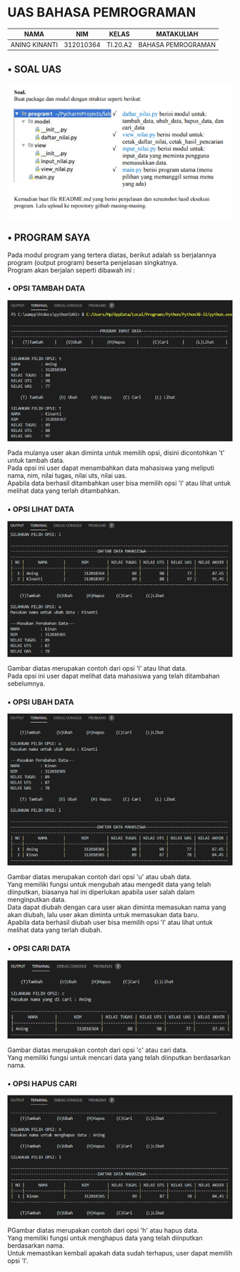 # UAS BAHASA PEMROGRAMAN

| NAMA | NIM | KELAS | MATAKULIAH |
| -- | --- | ---- | ----------- |
| ANING KINANTI | 312010364 | TI.20.A2 | BAHASA PEMROGRAMAN |

## • SOAL UAS
![soal](ssProgram/soal.PNG)

## • PROGRAM SAYA
Pada modul program yang tertera diatas, berikut adalah ss berjalannya program (output program) beserta penjelasan singkatnya. <br>
Program akan berjalan seperti dibawah ini : <br>

### • OPSI TAMBAH DATA

![tambah](ssProgram/tambah.PNG)

Pada mulanya user akan diminta untuk memilih opsi, disini dicontohkan 't' untuk tambah data. <br>
Pada opsi ini user dapat menambahkan data mahasiswa yang meliputi nama, nim, nilai tugas, nilai uts, nilai uas. <br>
Apabila data berhasil ditambahkan user bisa memilih opsi 'l' atau lihat untuk melihat data yang terlah ditambahkan. <br>

### • OPSI LIHAT DATA

![lihat](ssProgram/lihat.PNG)

Gambar diatas merupakan contoh dari opsi 'l' atau lihat data. <br>
Pada opsi ini user dapat melihat data mahasiswa yang telah ditambahan sebelumnya. <br>

### • OPSI UBAH DATA

![ubah](ssProgram/ubah.PNG)

Gambar diatas merupakan contoh dari opsi 'u' atau ubah data. <br>
Yang memiliki fungsi untuk mengubah atau mengedit data yang telah diinputkan, biasanya hal ini diperlukan apabila user salah dalam menginputkan data. <br>
Data dapat diubah dengan cara user akan diminta memasukan nama yang akan diubah, lalu user akan diminta untuk memasukan data baru. <br>
Apabila data berhasil diubah user bisa memilih opsi 'l' atau lihat untuk melihat data yang terlah diubah. <br>

### • OPSI CARI DATA

![cari](ssProgram/cari.PNG)

Gambar diatas merupakan contoh dari opsi 'c' atau cari data. <br>
Yang memiliki fungsi untuk mencari data yang telah diinputkan berdasarkan nama. <br>


### • OPSI HAPUS CARI

![hapus](ssProgram/hapus.PNG)

PGambar diatas merupakan contoh dari opsi 'h' atau hapus data. <br>
Yang memiliki fungsi untuk menghapus data yang telah diinputkan berdasarkan nama. <br>
Untuk memastikan kembali apakah data sudah terhapus, user dapat memilih opsi 'l'. <br>






